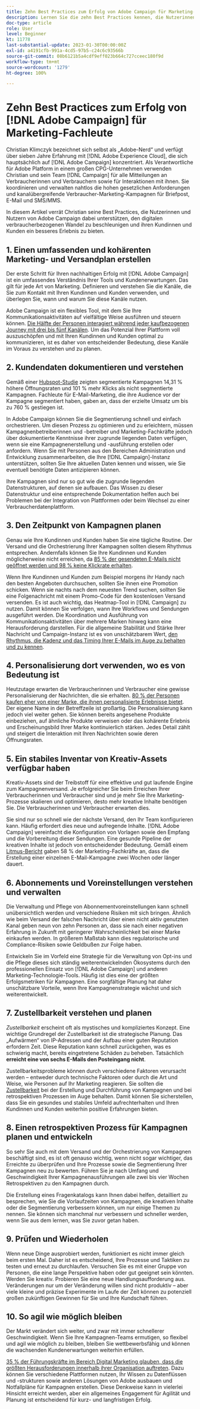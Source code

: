 ```yaml
---
title: Zehn Best Practices zum Erfolg von Adobe Campaign für Marketing-Fachleute
description: Lernen Sie die zehn Best Practices kennen, die Nutzerinnen und Nutzer von Adobe Campaign dabei unterstützen, den digitalen Wandel des Verbraucherverhaltens zu beschleunigen und Kundinnen und Kunden ein besseres Erlebnis zu bieten.
doc-type: article
role: User
level: Beginner
kt: 11778
last-substantial-update: 2023-01-30T00:00:00Z
exl-id: a4191cfb-991a-4cd5-97b5-c24c6c93566b
source-git-commit: 08b6121b5a4cdf9eff023b664c727cceec180f9d
workflow-type: tm+mt
source-wordcount: '1279'
ht-degree: 100%

---
```


# Zehn Best Practices zum Erfolg von [!DNL Adobe Campaign] für Marketing-Fachleute

Christian Klimczyk bezeichnet sich selbst als „Adobe-Nerd“ und verfügt über sieben Jahre Erfahrung mit [!DNL Adobe Experience Cloud], die sich hauptsächlich auf [!DNL Adobe Campaign] konzentriert. Als Verantwortliche für Adobe Platform in einem großen CPG-Unternehmen verwenden Christian und sein Team [!DNL Campaign] für alle Mitteilungen an Verbraucherinnen und Verbrauchern sowie für Interaktionen mit ihnen. Sie koordinieren und verwalten nahtlos die hohen gesetzlichen Anforderungen und kanalübergreifende Verbraucher-Marketing-Kampagnen für Briefpost, E-Mail und SMS/MMS.

In diesem Artikel verrät Christian seine Best Practices, die Nutzerinnen und Nutzern von Adobe Campaign dabei unterstützen, den digitalen verbraucherbezogenen Wandel zu beschleunigen und ihren Kundinnen und Kunden ein besseres Erlebnis zu bieten.


## 1. Einen umfassenden und kohärenten Marketing- und Versandplan erstellen

Der erste Schritt für Ihren nachhaltigen Erfolg mit [!DNL Adobe Campaign] ist ein umfassendes Verständnis Ihrer Tools und Kundenerwartungen. Das gilt für jede Art von Marketing. Definieren und verstehen Sie die Kanäle, die Sie zum Kontakt mit Ihren Kundinnen und Kunden verwenden, und überlegen Sie, wann und warum Sie diese Kanäle nutzen.

Adobe Campaign ist ein flexibles Tool, mit dem Sie Ihre Kommunikationsaktivitäten auf vielfältige Weise ausführen und steuern können. [Die Hälfte der Personen interagiert während jeder kaufbezogenen Journey mit drei bis fünf Kanälen](https://www.mckinsey.com/capabilities/operations/our-insights/redefine-the-omnichannel-approach-focus-on-what-truly-matters). Um das Potenzial Ihrer Plattform voll auszuschöpfen und mit Ihren Kundinnen und Kunden optimal zu kommunizieren, ist es daher von entscheidender Bedeutung, diese Kanäle im Voraus zu verstehen und zu planen.

## 2. Kundendaten dokumentieren und verstehen

Gemäß einer [Hubspot-Studie](https://www.linkedin.com/pulse/customer-segmentation-effective-b2b-business-industry-sabreen) zeigten segmentierte Kampagnen 14,31 % höhere Öffnungsraten und 101 % mehr Klicks als nicht segmentierte Kampagnen. Fachleute für E-Mail-Marketing, die ihre Audience vor der Kampagne segmentiert haben, gaben an, dass der erzielte Umsatz um bis zu 760 % gestiegen ist.

In Adobe Campaign können Sie die Segmentierung schnell und einfach orchestrieren. Um diesen Prozess zu optimieren und zu erleichtern, müssen Kampagnenbetreiberinnen und -betreiber und Marketing-Fachkräfte jedoch über dokumentierte Kenntnisse ihrer zugrunde liegenden Daten verfügen, wenn sie eine Kampagnenerstellung und -ausführung erstellen oder anfordern. Wenn Sie mit Personen aus den Bereichen Administration und Entwicklung zusammenarbeiten, die Ihre [!DNL Campaign]-Instanz unterstützen, sollten Sie Ihre aktuellen Daten kennen und wissen, wie Sie eventuell benötigte Daten antizipieren können.

Ihre Kampagnen sind nur so gut wie die zugrunde liegenden Datenstrukturen, auf denen sie aufbauen. Das Wissen zu dieser Datenstruktur und eine entsprechende Dokumentation helfen auch bei Problemen bei der Integration von Plattformen oder beim Wechsel zu einer Verbraucherdatenplattform.

## 3. Den Zeitpunkt von Kampagnen planen

Genau wie Ihre Kundinnen und Kunden haben Sie eine tägliche Routine. Der Versand und die Orchestrierung Ihrer Kampagnen sollten diesem Rhythmus entsprechen. Andernfalls können Sie Ihre Kundinnen und Kunden möglicherweise nicht erreichen, da [85 % der gesendeten E-Mails nicht geöffnet werden und 98 % keine Klickrate erhalten](https://www.validity.com/resource-center/state-of-email-2021/).

Wenn Ihre Kundinnen und Kunden zum Beispiel morgens ihr Handy nach den besten Angeboten durchsuchen, sollten Sie ihnen eine Promotion schicken. Wenn sie nachts nach dem neuesten Trend suchen, sollten Sie eine Folgenachricht mit einem Promo-Code für den kostenlosen Versand versenden. Es ist auch wichtig, das Heatmap-Tool in [!DNL Campaign] zu nutzen. Damit können Sie verfolgen, wann Ihre Workflows und Sendungen ausgeführt werden. Die Koordination und Ausführung von Kommunikationsaktivitäten über mehrere Marken hinweg kann eine Herausforderung darstellen. Für die allgemeine Stabilität und Stärke Ihrer Nachricht und Campaign-Instanz ist es von unschätzbarem Wert, [den Rhythmus, die Kadenz und das Timing Ihrer E-Mails im Auge zu behalten und zu kennen](https://experienceleaguecommunities.adobe.com/t5/adobe-campaign-classic-blogs/predictive-send-time-optimization-with-adobe-campaign/ba-p/561554?profile.language=de).

## 4. Personalisierung dort verwenden, wo es von Bedeutung ist

Heutzutage erwarten die Verbraucherinnen und Verbraucher eine gewisse Personalisierung der Nachrichten, die sie erhalten. [80 % der Personen kaufen eher von einer Marke, die ihnen personalisierte Erlebnisse bietet](https://us.epsilon.com/power-of-me). Der eigene Name in der Betreffzeile ist großartig. Die Personalisierung kann jedoch viel weiter gehen. Sie können bereits angesehene Produkte einbeziehen, auf ähnliche Produkte verweisen oder das kohärente Erlebnis und Erscheinungsbild Ihrer Marke kontinuierlich stärken. Jedes Detail zählt und steigert die Interaktion mit Ihren Nachrichten sowie deren Öffnungsraten.

## 5. Ein stabiles Inventar von Kreativ-Assets verfügbar haben

Kreativ-Assets sind der Treibstoff für eine effektive und gut laufende Engine zum Kampagnenversand. Je erfolgreicher Sie beim Erreichen Ihrer Verbraucherinnen und Verbraucher sind und je mehr Sie Ihre Marketing-Prozesse skalieren und optimieren, desto mehr kreative Inhalte benötigen Sie. Die Verbraucherinnen und Verbraucher erwarten dies.

Sie sind nur so schnell wie der nächste Versand, den Ihr Team konfigurieren kann. Häufig erfordert dies neue und aufregende Inhalte. [!DNL Adobe Campaign] vereinfacht die Konfiguration von Vorlagen sowie den Empfang und die Vorbereitung dieser Sendungen. Eine gesunde Pipeline der kreativen Inhalte ist jedoch von entscheidender Bedeutung. Gemäß einem [Litmus-Bericht](https://www.litmus.com/resources/state-of-email/) gaben 58 % der Marketing-Fachkräfte an, dass die Erstellung einer einzelnen E-Mail-Kampagne zwei Wochen oder länger dauert.

## 6. Abonnements und Voreinstellungen verstehen und verwalten

Die Verwaltung und Pflege von Abonnementvoreinstellungen kann schnell unübersichtlich werden und verschiedene Risiken mit sich bringen. Ähnlich wie beim Versand der falschen Nachricht über einen nicht aktiv genutzten Kanal geben neun von zehn Personen an, dass sie nach einer negativen Erfahrung in Zukunft mit geringerer Wahrscheinlichkeit bei einer Marke einkaufen werden. In größerem Maßstab kann dies regulatorische und Compliance-Risiken sowie Geldbußen zur Folge haben.

Entwickeln Sie im Vorfeld eine Strategie für die Verwaltung von Opt-ins und die Pflege dieses sich ständig weiterentwickelnden Ökosystems durch den professionellen Einsatz von [!DNL Adobe Campaign] und anderen Marketing-Technologie-Tools. Häufig ist dies eine der größten Erfolgsmetriken für Kampagnen. Eine sorgfältige Planung hat daher unschätzbare Vorteile, wenn Ihre Kampagnenstrategie wächst und sich weiterentwickelt.

## 7. Zustellbarkeit verstehen und planen

_Zustellbarkeit_ erscheint oft als mystisches und kompliziertes Konzept. Eine wichtige Grundregel der Zustellbarkeit ist die strategische Planung. Das „Aufwärmen“ von IP-Adressen und der Aufbau einer guten Reputation erfordern Zeit. Diese Reputation kann schnell zurückgehen, was es schwierig macht, bereits eingetretene Schäden zu beheben. Tatsächlich **erreicht eine von sechs E-Mails den Posteingang nicht**.

Zustellbarkeitsprobleme können durch verschiedene Faktoren verursacht werden – entweder durch technische Faktoren oder durch die Art und Weise, wie Personen auf Ihr Marketing reagieren. Sie sollten die [Zustellbarkeit](https://business.adobe.com/de/products/campaign/email-deliverability.html) bei der Erstellung und Durchführung von Kampagnen und bei retrospektiven Prozessen im Auge behalten. Damit können Sie sicherstellen, dass Sie ein gesundes und stabiles Umfeld aufrechterhalten und Ihren Kundinnen und Kunden weiterhin positive Erfahrungen bieten.

## 8. Einen retrospektiven Prozess für Kampagnen planen und entwickeln

So sehr Sie auch mit dem Versand und der Orchestrierung von Kampagnen beschäftigt sind, es ist oft genauso wichtig, wenn nicht sogar wichtiger, das Erreichte zu überprüfen und Ihre Prozesse sowie die Segmentierung Ihrer Kampagnen neu zu bewerten. Führen Sie je nach Umfang und Geschwindigkeit Ihrer Kampagnenausführungen alle zwei bis vier Wochen Retrospektiven zu den Kampagnen durch.

Die Erstellung eines Fragenkatalogs kann Ihnen dabei helfen, detailliert zu besprechen, wie Sie die Vorlaufzeiten von Kampagnen, die kreativen Inhalte oder die Segmentierung verbessern können, um nur einige Themen zu nennen. Sie können sich manchmal nur verbessern und schneller werden, wenn Sie aus dem lernen, was Sie zuvor getan haben.

## 9. Prüfen und Wiederholen

Wenn neue Dinge ausprobiert werden, funktioniert es nicht immer gleich beim ersten Mal. Daher ist es entscheidend, Ihre Prozesse und Taktiken zu testen und erneut zu durchlaufen. Versuchen Sie es mit einer Gruppe von Personen, die eine lange Perspektive haben oder gut geeignet sein könnten. Werden Sie kreativ. Probieren Sie eine neue Handlungsaufforderung aus. Veränderungen nur um der Veränderung willen sind nicht produktiv – aber viele kleine und präzise Experimente im Laufe der Zeit können zu potenziell großen zukünftigen Gewinnen für Sie und Ihre Kundschaft führen.

## 10. So agil wie möglich bleiben

Der Markt verändert sich weiter, und zwar mit immer schnellerer Geschwindigkeit. Wenn Sie Ihre Kampagnen-Teams ermutigen, so flexibel und agil wie möglich zu bleiben, bleiben Sie wettbewerbsfähig und können die wachsenden Kundenerwartungen weiterhin erfüllen.

[35 % der Führungskräfte im Bereich Digital Marketing glauben, dass die größten Herausforderungen innerhalb ihrer Organisation auftreten](https://www.gartner.com/en/newsroom/press-releases/gartner-says-35--of-digital-marketing-leaders-believe-the-bigges). Dazu können Sie verschiedene Plattformen nutzen, Ihr Wissen zu Datenflüssen und -strukturen sowie anderen Lösungen von Adobe ausbauen und Notfallpläne für Kampagnen erstellen. Diese Denkweise kann in vielerlei Hinsicht erreicht werden, aber ein allgemeines Engagement für Agilität und Planung ist entscheidend für kurz- und langfristigen Erfolg.
